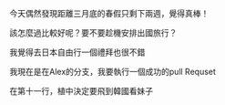 

今天偶然發現距離三月底的春假只剩下兩週，覺得真棒！

該怎麼過比較好呢？要不要趁機安排出國旅行？

我覺得去日本自由行一個禮拜也很不錯

我現在是在Alex的分支，我要執行一個成功的pull Requset

在第十一行，植中決定要飛到韓國看妹子
